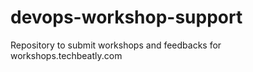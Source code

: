 # devops-workshop-support
Repository to submit workshops and feedbacks for workshops.techbeatly.com
